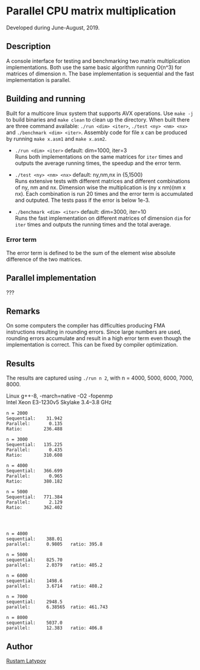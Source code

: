 # Parallel CPU matrix multiplication 

Developed during June-August, 2019.


## Description

A console interface for testing and benchmarking two matrix multiplication implementations. Both use the same basic algorithm running O(n^3) for matrices of dimension n. The base implementation is sequential and the fast implementation is parallel. 


## Building and running

Built for a multicore linux system that supports AVX operations. Use `make -j` to build binaries and `make clean` to clean up the directory. When built there are three command available: `./run <dim> <iter>`, `./test <ny> <nm> <nx>` and `./benchmark <dim> <iter>`. Assembly code for file x can be produced by running `make x.asm1` and `make x.asm2`.

- `./run <dim> <iter>` default: dim=1000, iter=3 <br/>
Runs both implementations on the same matrices for `iter` times and outputs the average running times, the speedup and the error term.

- `./test <ny> <nm> <nx>` default: ny,nm,nx in {5,1500} <br/>
Runs extensive tests with different matrices and different combinations of ny, nm and nx. Dimension wise the multiplication is (ny x nm)(nm x nx). Each combination is run 20 times and the error term is accumulated and outputed. The tests pass if the error is below 1e-3. 

- `./benchmark <dim> <iter>` default: dim=3000, iter=10 <br/>
Runs the fast implementation on different matrices of dimension `dim` for `iter` times and outputs the running times and the total average. 

### Error term
The error term is defined to be the sum of the element wise absolute difference of the two matrices.


## Parallel implementation
???


## Remarks
On some computers the compiler has difficulties producing FMA instructions resulting in rounding errors. Since large numbers are used, rounding errors accumulate and result in a high error term even though the implementation is correct. This can be fixed by compiler optimization. 


## Results
The results are captured using `./run n 2`, with n = 4000, 5000, 6000, 7000, 8000. 

Linux g++-8, -march=native -O2 -fopenmp <br/>
Intel Xeon E3-1230v5 Skylake 3.4–3.8 GHz

```
n = 2000
Sequential:    31.942 
Parallel:       0.135 
Ratio:        236.488 

n = 3000
Sequential:   135.225 
Parallel:       0.435 
Ratio:        310.608

n = 4000
Sequential:   366.699 
Parallel:       0.965 
Ratio:        380.182 

n = 5000
Sequential:   771.384 
Parallel:       2.129 
Ratio:        362.402 




n = 4000
sequential:    388.01
parallel:      0.9805	ratio: 395.8

n = 5000
sequential:    825.70
parallel:      2.0379   ratio: 405.2

n = 6000
sequential:    1498.6 
parallel:      3.6714	ratio: 408.2
  
n = 7000
sequential:    2948.5
parallel:      6.38565	ratio: 461.743

n = 8000
sequential:    5037.0
parallel:      12.383 	ratio: 406.8     
```


## Author

[Rustam Latypov](mailto:rustam.latypov@aalto.fi)
